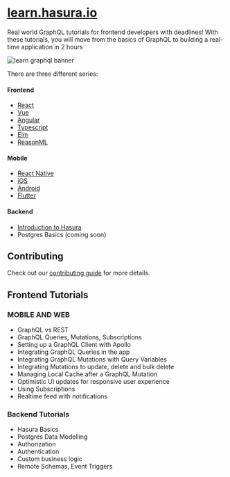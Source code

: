 # [learn.hasura.io](learn.hasura.io)

Real world GraphQL tutorials for frontend developers with deadlines!
With these tutorials, you will move from the basics of GraphQL to building a real-time application in 2 hours

![learn graphql banner](https://storage.googleapis.com/graphql-engine-cdn.hasura.io/learn-hasura/assets/homepage/learn-banner.png)

There are three different series:

#### Frontend

- [React](https://learn.hasura.io/graphql/react)
- [Vue](https://learn.hasura.io/graphql/vue)
- [Angular](https://learn.hasura.io/graphql/angular-apollo)
- [Typescript](https://learn.hasura.io/graphql/typescript-react-apollo)
- [Elm](https://learn.hasura.io/graphql/elm-graphql)
- [ReasonML](https://learn.hasura.io/graphql/reason-react-apollo)

#### Mobile

- [React Native](https://learn.hasura.io/graphql/react-native)
- [iOS](https://learn.hasura.io/graphql/ios)
- [Android](https://learn.hasura.io/graphql/android)
- [Flutter](https://learn.hasura.io/graphql/flutter-graphql)

#### Backend

- [Introduction to Hasura](https://learn.hasura.io/graphql/hasura)
- Postgres Basics (coming soon)

## Contributing

Check out our [contributing guide](CONTRIBUTING.md) for more details.

## Frontend Tutorials

### MOBILE AND WEB

- GraphQL vs REST
- GraphQL Queries, Mutations, Subscriptions
- Setting up a GraphQL Client with Apollo
- Integrating GraphQL Queries in the app
- Integrating GraphQL Mutations with Query Variables
- Integrating Mutations to update, delete and bulk delete
- Managing Local Cache after a GraphQL Mutation
- Optimistic UI updates for responsive user experience
- Using Subscriptions
- Realtime feed with notifications

### Backend Tutorials

- Hasura Basics
- Postgres Data Modelling
- Authorization
- Authentication
- Custom business logic
- Remote Schemas, Event Triggers
